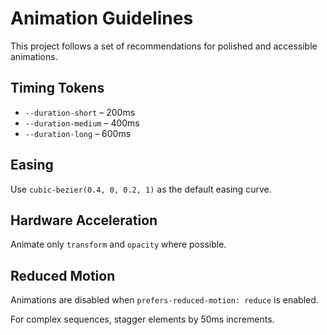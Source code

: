# Animation Guidelines

This project follows a set of recommendations for polished and accessible animations.

## Timing Tokens
- `--duration-short` – 200ms
- `--duration-medium` – 400ms
- `--duration-long` – 600ms

## Easing
Use `cubic-bezier(0.4, 0, 0.2, 1)` as the default easing curve.

## Hardware Acceleration
Animate only `transform` and `opacity` where possible.

## Reduced Motion
Animations are disabled when `prefers-reduced-motion: reduce` is enabled.

For complex sequences, stagger elements by 50ms increments.

